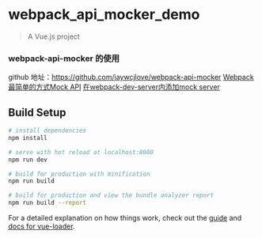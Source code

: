 # webpack_api_mocker_demo

> A Vue.js project

### webpack-api-mocker 的使用
github 地址：https://github.com/jaywcjlove/webpack-api-mocker
[Webpack最简单的方式Mock API](https://juejin.im/post/5a7c263c5188257a836c20c4)
[在webpack-dev-server内添加mock server](https://juejin.im/post/5afba2746fb9a07aaf356327)


## Build Setup

``` bash
# install dependencies
npm install

# serve with hot reload at localhost:8080
npm run dev

# build for production with minification
npm run build

# build for production and view the bundle analyzer report
npm run build --report
```

For a detailed explanation on how things work, check out the [guide](http://vuejs-templates.github.io/webpack/) and [docs for vue-loader](http://vuejs.github.io/vue-loader).
